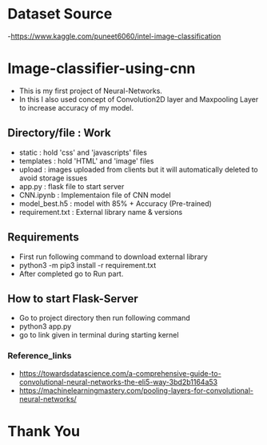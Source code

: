 # Dataset Source

-https://www.kaggle.com/puneet6060/intel-image-classification


# Image-classifier-using-cnn

- This is my first project of Neural-Networks.
- In this I also used concept of Convolution2D layer and Maxpooling Layer to increase accuracy of my model.


## Directory/file  : Work

- static : hold 'css' and 'javascripts' files
- templates : hold 'HTML' and 'image' files
- upload : images uploaded from clients but it will automatically  deleted to avoid storage issues
- app.py : flask file to start server
- CNN.ipynb : Implementaion file of CNN model
- model_best.h5 : model with 85% + Accuracy (Pre-trained)
- requirement.txt : External library name & versions


## Requirements

- First run following command to download external library
- python3 -m pip3 install -r requirement.txt
- After completed go to Run part.


## How to start Flask-Server

- Go to project directory then run following command
- python3 app.py
- go to link given in terminal during starting kernel


### Reference_links

- https://towardsdatascience.com/a-comprehensive-guide-to-convolutional-neural-networks-the-eli5-way-3bd2b1164a53
- https://machinelearningmastery.com/pooling-layers-for-convolutional-neural-networks/


# Thank You 

